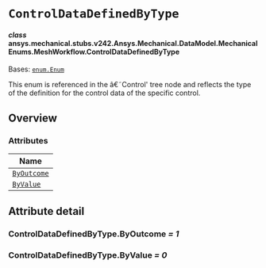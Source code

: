 # `ControlDataDefinedByType`



#### *class* ansys.mechanical.stubs.v242.Ansys.Mechanical.DataModel.MechanicalEnums.MeshWorkflow.ControlDataDefinedByType

Bases: [`enum.Enum`](https://docs.python.org/3/library/enum.html#enum.Enum)

This enum is referenced in the â€˜Control' tree node and reflects the type of the definition for the control data of the specific control.

<!-- !! processed by numpydoc !! -->

<a id="overview"></a>

## Overview

### Attributes

| Name |
| ------------------------------------------------------ |
| [`ByOutcome`](#ControlDataDefinedByType.ByOutcome) |
| [`ByValue`](#ControlDataDefinedByType.ByValue) |

<a id="attribute-detail"></a>

## Attribute detail

<a id="ControlDataDefinedByType.ByOutcome"></a>

### ControlDataDefinedByType.ByOutcome *= 1*

<a id="ControlDataDefinedByType.ByValue"></a>

### ControlDataDefinedByType.ByValue *= 0*


